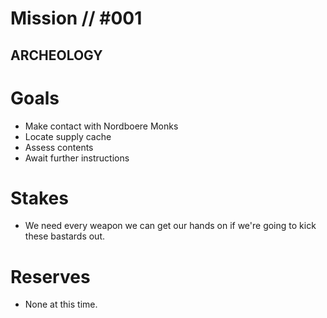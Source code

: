 # Mission // #001
## ARCHEOLOGY
# Goals
- Make contact with Nordboere Monks
- Locate supply cache
- Assess contents
- Await further instructions

# Stakes
- We need every weapon we can get our hands on if we're going to kick these bastards out.

# Reserves
- None at this time.